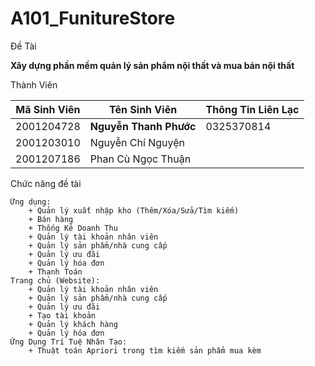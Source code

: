 # A101_FunitureStore

Đề Tài

**Xây dựng phần mềm quản lý sản phẩm nội thất và mua bán nội thất**
 
Thành Viên

| Mã Sinh Viên | Tên Sinh Viên | Thông Tin Liên Lạc |
|--------------|---------------|--------------------|
| 2001204728 | **Nguyễn Thanh Phước** | 0325370814 |
| 2001203010 | Nguyễn Chí Nguyện |
| 2001207186 | Phan Cù Ngọc Thuận |

 	
 
Chức năng đề tài

	Ứng dụng:
		+ Quản lý xuất nhập kho (Thêm/Xóa/Sửa/Tìm kiếm)
		+ Bán hàng
		+ Thống Kê Doanh Thu
		+ Quản lý tài khoản nhân viên
		+ Quản lý sản phẩm/nhà cung cấp
		+ Quản lý ưu đãi
		+ Quản lý hóa đơn
		+ Thanh Toán
	Trang chủ (Website):
		+ Quản lý tài khoản nhân viên
		+ Quản lý sản phẩm/nhà cung cấp
		+ Quản lý ưu đãi
		+ Tạo tài khoản
		+ Quản lý khách hàng
		+ Quản lý hóa đơn
	Ứng Dụng Trí Tuệ Nhân Tạo:
		+ Thuật toán Apriori trong tìm kiếm sản phẩm mua kèm
  

